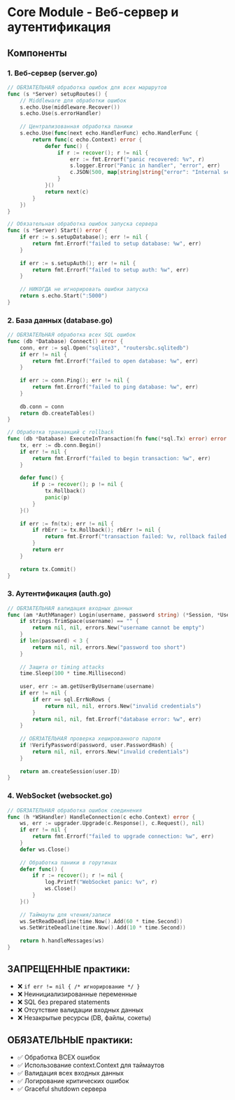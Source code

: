 
# Core Module - Веб-сервер и аутентификация

## Компоненты

### 1. Веб-сервер (server.go)
```go
// ОБЯЗАТЕЛЬНАЯ обработка ошибок для всех маршрутов
func (s *Server) setupRoutes() {
    // Middleware для обработки ошибок
    s.echo.Use(middleware.Recover())
    s.echo.Use(s.errorHandler)
    
    // Централизованная обработка паники
    s.echo.Use(func(next echo.HandlerFunc) echo.HandlerFunc {
        return func(c echo.Context) error {
            defer func() {
                if r := recover(); r != nil {
                    err := fmt.Errorf("panic recovered: %v", r)
                    s.logger.Error("Panic in handler", "error", err)
                    c.JSON(500, map[string]string{"error": "Internal server error"})
                }
            }()
            return next(c)
        }
    })
}

// Обязательная обработка ошибок запуска сервера
func (s *Server) Start() error {
    if err := s.setupDatabase(); err != nil {
        return fmt.Errorf("failed to setup database: %w", err)
    }
    
    if err := s.setupAuth(); err != nil {
        return fmt.Errorf("failed to setup auth: %w", err)
    }
    
    // НИКОГДА не игнорировать ошибки запуска
    return s.echo.Start(":5000")
}
```

### 2. База данных (database.go)
```go
// ОБЯЗАТЕЛЬНАЯ обработка всех SQL ошибок
func (db *Database) Connect() error {
    conn, err := sql.Open("sqlite3", "routersbc.sqlitedb")
    if err != nil {
        return fmt.Errorf("failed to open database: %w", err)
    }
    
    if err := conn.Ping(); err != nil {
        return fmt.Errorf("failed to ping database: %w", err)
    }
    
    db.conn = conn
    return db.createTables()
}

// Обработка транзакций с rollback
func (db *Database) ExecuteInTransaction(fn func(*sql.Tx) error) error {
    tx, err := db.conn.Begin()
    if err != nil {
        return fmt.Errorf("failed to begin transaction: %w", err)
    }
    
    defer func() {
        if p := recover(); p != nil {
            tx.Rollback()
            panic(p)
        }
    }()
    
    if err := fn(tx); err != nil {
        if rbErr := tx.Rollback(); rbErr != nil {
            return fmt.Errorf("transaction failed: %v, rollback failed: %w", err, rbErr)
        }
        return err
    }
    
    return tx.Commit()
}
```

### 3. Аутентификация (auth.go)
```go
// ОБЯЗАТЕЛЬНАЯ валидация входных данных
func (am *AuthManager) Login(username, password string) (*Session, *User, error) {
    if strings.TrimSpace(username) == "" {
        return nil, nil, errors.New("username cannot be empty")
    }
    if len(password) < 3 {
        return nil, nil, errors.New("password too short")
    }
    
    // Защита от timing attacks
    time.Sleep(100 * time.Millisecond)
    
    user, err := am.getUserByUsername(username)
    if err != nil {
        if err == sql.ErrNoRows {
            return nil, nil, errors.New("invalid credentials")
        }
        return nil, nil, fmt.Errorf("database error: %w", err)
    }
    
    // ОБЯЗАТЕЛЬНАЯ проверка хешированного пароля
    if !VerifyPassword(password, user.PasswordHash) {
        return nil, nil, errors.New("invalid credentials")
    }
    
    return am.createSession(user.ID)
}
```

### 4. WebSocket (websocket.go)
```go
// ОБЯЗАТЕЛЬНАЯ обработка ошибок соединения
func (h *WSHandler) HandleConnection(c echo.Context) error {
    ws, err := upgrader.Upgrade(c.Response(), c.Request(), nil)
    if err != nil {
        return fmt.Errorf("failed to upgrade connection: %w", err)
    }
    defer ws.Close()
    
    // Обработка паники в горутинах
    defer func() {
        if r := recover(); r != nil {
            log.Printf("WebSocket panic: %v", r)
            ws.Close()
        }
    }()
    
    // Таймауты для чтения/записи
    ws.SetReadDeadline(time.Now().Add(60 * time.Second))
    ws.SetWriteDeadline(time.Now().Add(10 * time.Second))
    
    return h.handleMessages(ws)
}
```

## ЗАПРЕЩЕННЫЕ практики:
- ❌ `if err != nil { /* игнорирование */ }`
- ❌ Неинициализированные переменные
- ❌ SQL без prepared statements
- ❌ Отсутствие валидации входных данных
- ❌ Незакрытые ресурсы (DB, файлы, сокеты)

## ОБЯЗАТЕЛЬНЫЕ практики:
- ✅ Обработка ВСЕХ ошибок
- ✅ Использование context.Context для таймаутов
- ✅ Валидация всех входных данных
- ✅ Логирование критических ошибок
- ✅ Graceful shutdown сервера
